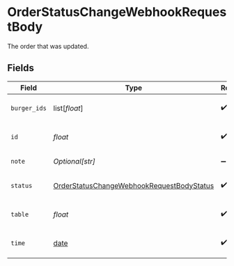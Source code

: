 # OrderStatusChangeWebhookRequestBody

The order that was updated.


## Fields

| Field                                                                                                           | Type                                                                                                            | Required                                                                                                        | Description                                                                                                     | Example                                                                                                         |
| --------------------------------------------------------------------------------------------------------------- | --------------------------------------------------------------------------------------------------------------- | --------------------------------------------------------------------------------------------------------------- | --------------------------------------------------------------------------------------------------------------- | --------------------------------------------------------------------------------------------------------------- |
| `burger_ids`                                                                                                    | list[*float*]                                                                                                   | :heavy_check_mark:                                                                                              | The burgers in the order.                                                                                       |                                                                                                                 |
| `id`                                                                                                            | *float*                                                                                                         | :heavy_check_mark:                                                                                              | The unique identifier of the order.                                                                             | 1                                                                                                               |
| `note`                                                                                                          | *Optional[str]*                                                                                                 | :heavy_minus_sign:                                                                                              | A note for the order.                                                                                           | No onions.                                                                                                      |
| `status`                                                                                                        | [OrderStatusChangeWebhookRequestBodyStatus](../../models/webhooks/orderstatuschangewebhookrequestbodystatus.md) | :heavy_check_mark:                                                                                              | The status of the order.                                                                                        | pending                                                                                                         |
| `table`                                                                                                         | *float*                                                                                                         | :heavy_check_mark:                                                                                              | The table the order is for.                                                                                     | 1                                                                                                               |
| `time`                                                                                                          | [date](https://docs.python.org/3/library/datetime.html#date-objects)                                            | :heavy_check_mark:                                                                                              | The time the order was placed.                                                                                  | 2021-01-01T00:00:00.000Z                                                                                        |